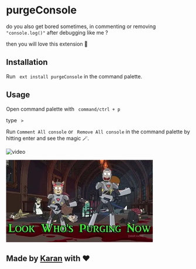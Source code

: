 # purgeConsole

do you also get bored sometimes, in commenting or removing ``` "console.log()"``` after debugging like me ? 

then you will love this extension 💝

## Installation  

Run ``` ext install purgeConsole```  in the command palette.

## Usage 

Open command palette with ``` command/ctrl + p```

type ``` >``` 

Run ``` Comment All console ``` or ``` Remove All console``` in the command palette by hitting enter and see the magic 🪄.

![video](https://www.loom.com/share/9588c1ba6d844ff0a2f970f2d000fbfe)

![img](img/look%20who%20is%20purging.png)

## Made by [Karan](https://twitter.com/KaranJanthe) with ❤️

